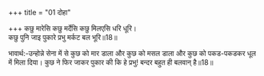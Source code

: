 +++
title = "01 दोहा"

+++
कछु मारेसि कछु मर्देसि कछु मिलएसि धरि धूरि।  
कछु पुनि जाइ पुकारे प्रभु मर्कट बल भूरि॥18॥  

भावार्थ:-उन्होन्ने सेना में से कुछ को मार डाला और कुछ को मसल डाला और कुछ को पकड-पकडकर धूल में मिला दिया। कुछ ने फिर जाकर पुकार की कि हे प्रभु! बन्दर बहुत ही बलवान्‌ है॥18॥  



